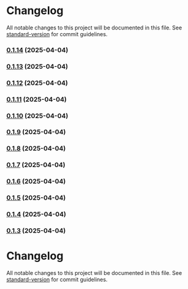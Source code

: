 # Changelog

All notable changes to this project will be documented in this file. See [standard-version](https://github.com/conventional-changelog/standard-version) for commit guidelines.

### [0.1.14](https://github.com/bluewave-labs/prism-design-system/compare/v0.1.13...v0.1.14) (2025-04-04)

### [0.1.13](https://github.com/bluewave-labs/prism-design-system/compare/v0.1.12...v0.1.13) (2025-04-04)

### [0.1.12](https://github.com/bluewave-labs/prism-design-system/compare/v0.1.11...v0.1.12) (2025-04-04)

### [0.1.11](https://github.com/bluewave-labs/prism-design-system/compare/v0.1.10...v0.1.11) (2025-04-04)

### [0.1.10](https://github.com/bluewave-labs/prism-design-system/compare/v0.1.9...v0.1.10) (2025-04-04)

### [0.1.9](https://github.com/bluewave-labs/prism-design-system/compare/v0.1.8...v0.1.9) (2025-04-04)

### [0.1.8](https://github.com/bluewave-labs/prism-design-system/compare/v0.1.7...v0.1.8) (2025-04-04)

### [0.1.7](https://github.com/bluewave-labs/prism-design-system/compare/v0.1.6...v0.1.7) (2025-04-04)

### [0.1.6](https://github.com/bluewave-labs/prism-design-system/compare/v0.1.5...v0.1.6) (2025-04-04)

### [0.1.5](https://github.com/bluewave-labs/prism-design-system/compare/v0.1.4...v0.1.5) (2025-04-04)

### [0.1.4](https://github.com/bluewave-labs/prism-design-system/compare/v0.1.3...v0.1.4) (2025-04-04)

### [0.1.3](https://github.com/bluewave-labs/prism-design-system/compare/v0.1.2...v0.1.3) (2025-04-04)

# Changelog

All notable changes to this project will be documented in this file. See [standard-version](https://github.com/conventional-changelog/standard-version) for commit guidelines.
